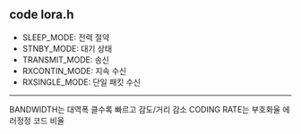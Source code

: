 ## code lora.h

- SLEEP_MODE: 전력 절약
- STNBY_MODE: 대기 상태
- TRANSMIT_MODE: 송신
- RXCONTIN_MODE: 지속 수신
- RXSINGLE_MODE: 단일 패킷 수신
***
BANDWIDTH는 대역폭 클수록 빠르고 감도/거리 감소 
CODING RATE는 부호화율 에러정정 코드 비율 
